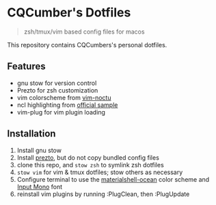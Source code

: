 # CQCumber's Dotfiles
> zsh/tmux/vim based config files for macos

This repository contains CQCumbers's personal dotfiles.

## Features
- gnu stow for version control
- Prezto for zsh customization
- vim colorscheme from [vim-noctu](https://github.com/noahfrederick/vim-noctu)
- ncl highlighting from [official sample](https://www.ncl.ucar.edu/Applications/Files/ncl3.vim)
- vim-plug for vim plugin loading

## Installation
1. Install gnu stow
1. Install [prezto](https://github.com/sorin-ionescu/prezto), but do not copy bundled config files
1. clone this repo, and `stow zsh` to symlink zsh dotfiles
1. `stow vim` for vim & tmux dotfiles; stow others as necessary
1. Configure terminal to use the [materialshell-ocean](https://github.com/carloscuesta/materialshell) color scheme and [Input Mono](http://input.fontbureau.com/) font
1. reinstall vim plugins by running :PlugClean, then :PlugUpdate
